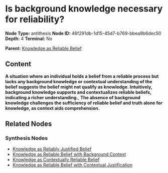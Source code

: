 # Is background knowledge necessary for reliability?

**Node Type:** antithesis
**Node ID:** 46f291db-1d15-45d7-b769-bbea9b6dec50
**Depth:** 4
**Terminal:** No

**Parent:** [Knowledge as Reliable Belief](knowledge-as-reliable-belief-synthesis-11ea6e82-d5ed-4da1-b966-7bac7489d2db.md)

## Content

**A situation where an individual holds a belief from a reliable process but lacks any background knowledge or contextual understanding of the belief suggests the belief might not qualify as knowledge. Intuitively, background knowledge supports and contextualizes reliable beliefs, indicating a richer understanding.**, **The absence of background knowledge challenges the sufficiency of reliable belief and truth alone for knowledge, as context aids comprehension.**

## Related Nodes

### Synthesis Nodes

- [Knowledge as Reliably Justified Belief](knowledge-as-reliably-justified-belief-synthesis-508a4cce-ca5b-408a-9c32-310f71142cc8.md)
- [Knowledge as Reliable Belief with Background Context](knowledge-as-reliable-belief-with-background-context-synthesis-e81bd811-8d1a-4a1f-ab60-29d9264427ba.md)
- [Knowledge as Contextually Reliable Belief](knowledge-as-contextually-reliable-belief-synthesis-606fa4b4-ac7e-4459-962d-2267f86076c8.md)
- [Knowledge as Reliable Belief with Contextual Justification](knowledge-as-reliable-belief-with-contextual-justification-synthesis-8838d675-d900-4ed0-89bf-bfb93860832b.md)
